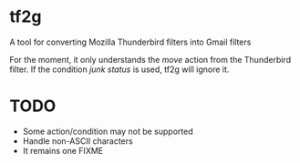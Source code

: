 tf2g
====

A tool for converting Mozilla Thunderbird filters into Gmail filters

For the moment, it only understands the *move* action from the Thunderbird filter.
If the condition *junk status* is used, tf2g will ignore it.

TODO
====
* Some action/condition may not be supported
* Handle non-ASCII characters
* It remains one FIXME
